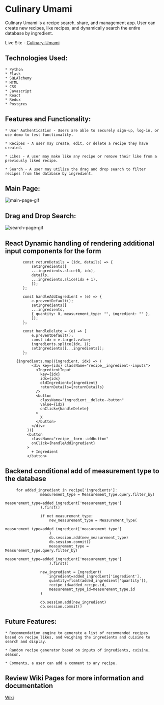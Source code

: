 # Culinary Umami

Culinary Umami is a recipe search, share, and management app. User can create new recipes, like recipes, and dynamically search the entire database by ingredient.

Live Site - [Culinary-Umami](https://culinary-umami.herokuapp.com/)

## Technologies Used:

    * Python
    * Flask
    * SQLAlchemy
    * HTML
    * CSS
    * Javascript
    * React
    * Redux
    * Postgres

## Features and Functionality:

    * User Authentication - Users are able to securely sign-up, log-in, or use demo to test functionality.

    * Recipes - A user may create, edit, or delete a recipe they have created.

    * Likes - A user may make like any recipe or remove their like from a previously liked recipe.

    * Search - A user may utilize the drag and drop search to filter recipes from the database by ingredient.

## Main Page:

![main-page-gif](https://i.gyazo.com/eadf06eedbb86b689d5e4d3e4d8bcff8.gif)

## Drag and Drop Search:

![search-page-gif](https://i.gyazo.com/f2bfe67bb4e97719672b35a0c368501d.gif)

## React Dynamic handling of rendering additional input components for the form

```
        const returnDetails = (idx, details) => {
            setIngredients([
            ...ingredients.slice(0, idx),
            details,
            ...ingredients.slice(idx + 1),
            ]);
        };

        const handleAddIngredient = (e) => {
            e.preventDefault();
            setIngredients([
            ...ingredients,
            { quantity: 0, measurement_type: "", ingredient: "" },
            ]);
        };

        const handleDelete = (e) => {
            e.preventDefault();
            const idx = e.target.value;
            ingredients.splice(idx, 1);
            setIngredients([...ingredients]);
        };

     {ingredients.map((ingredient, idx) => (
            <div key={idx} className="recipe__ingredient--inputs">
              <IngredientInput
                key={idx}
                idx={idx}
                oldIngredient={ingredient}
                returnDetails={returnDetails}
              />
              <button
                className="ingredient__delete--button"
                value={idx}
                onClick={handleDelete}
              >
                X
              </button>
            </div>
          ))}
          <button
            className="recipe__form--addbutton"
            onClick={handleAddIngredient}
          >
            + Ingredient
          </button>
```

## Backend conditional add of measurement type to the database

```
     for added_ingredient in recipe['ingredients']:
                measurement_type = Measurement_Type.query.filter_by(
                    measurement_type=added_ingredient['measurement_type']
                ).first()

                if not measurement_type:
                    new_measurement_type = Measurement_Type(
                        measurement_type=added_ingredient['measurement_type']
                    )
                    db.session.add(new_measurement_type)
                    db.session.commit()
                    measurement_type = Measurement_Type.query.filter_by(
                        measurement_type=added_ingredient['measurement_type']
                    ).first()

                new_ingredient = Ingredient(
                    ingredient=added_ingredient['ingredient'],
                    quantity=float(added_ingredient['quantity']),
                    recipe_id=added_recipe.id,
                    measurement_type_id=measurement_type.id
                )

                db.session.add(new_ingredient)
                db.session.commit()
```

## Future Features:

    * Recommendation engine to generate a list of recommended recipes based on recipe likes, and weighing the ingredients and cuisine to search and display.

    * Random recipe generator based on inputs of ingredients, cuisine, season.

    * Comments, a user can add a comment to any recipe.

## Review Wiki Pages for more information and documentation

[Wiki](https://github.com/jps725/culinary_umami/wiki)
